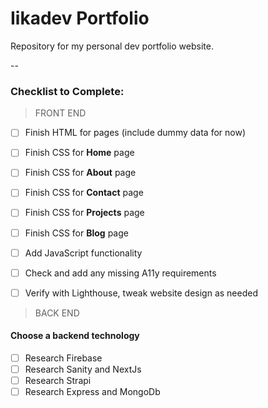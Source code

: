 # Iikadev Portfolio
Repository for my personal dev portfolio website.

--

### Checklist to Complete:

> FRONT END

- [ ] Finish HTML for pages (include dummy data for now)
- [ ] Finish CSS for **Home** page
- [ ] Finish CSS for **About** page
- [ ] Finish CSS for **Contact** page
- [ ] Finish CSS for **Projects** page
- [ ] Finish CSS for **Blog** page
- [ ] Add JavaScript functionality
- [ ] Check and add any missing A11y requirements
- [ ] Verify with Lighthouse, tweak website design as needed


> BACK END

#### Choose a backend technology
- [ ] Research Firebase 
- [ ] Research Sanity and NextJs
- [ ] Research Strapi
- [ ] Research Express and MongoDb